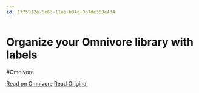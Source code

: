 ```yaml
---
id: 1f75912e-6c63-11ee-b34d-0b7dc363c434
---
```


# Organize your Omnivore library with labels
#Omnivore

[Read on Omnivore](https://omnivore.app/me/organize-your-omnivore-library-with-labels-18b3a30a330)
[Read Original](https://blog.omnivore.app/p/organize-your-omnivore-library-with)

